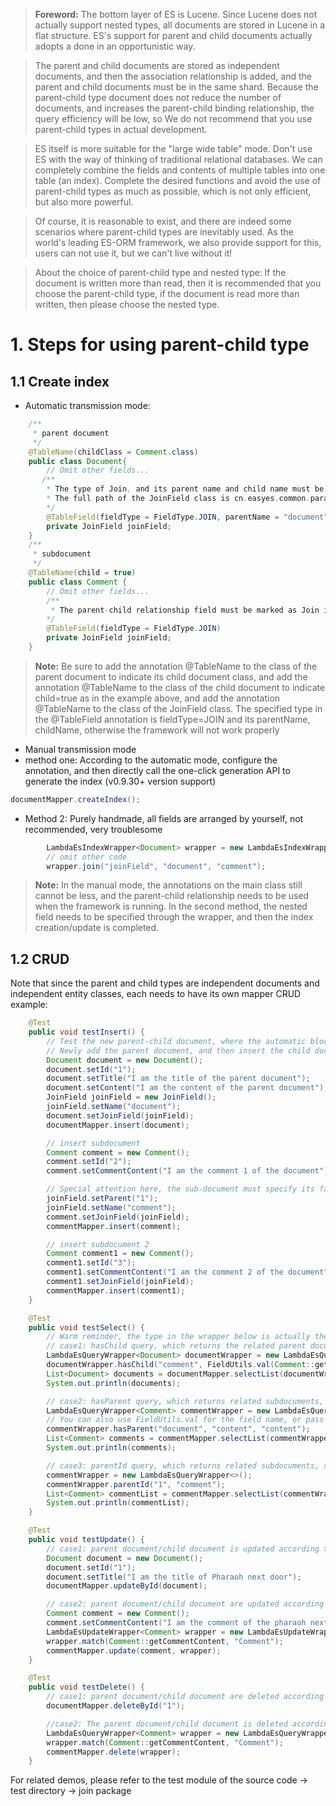 > **Foreword:** The bottom layer of ES is Lucene. Since Lucene does not actually support nested types, all documents are stored in Lucene in a flat structure. ES's support for parent and child documents actually adopts a done in an opportunistic way.

> The parent and child documents are stored as independent documents, and then the association relationship is added, and the parent and child documents must be in the same shard. Because the parent-child type document does not reduce the number of documents, and increases the parent-child binding relationship, the query efficiency will be low, so We do not recommend that you use parent-child types in actual development.

> ES itself is more suitable for the "large wide table" mode. Don't use ES with the way of thinking of traditional relational databases. We can completely combine the fields and contents of multiple tables into one table (an index). Complete the desired functions and avoid the use of parent-child types as much as possible, which is not only efficient, but also more powerful.

> Of course, it is reasonable to exist, and there are indeed some scenarios where parent-child types are inevitably used. As the world's leading ES-ORM framework, we also provide support for this, users can not use it, but we can't live without it!

> About the choice of parent-child type and nested type: If the document is written more than read, then it is recommended that you choose the parent-child type, if the document is read more than written, then please choose the nested type.


# 1. Steps for using parent-child type
## 1.1 Create index

- Automatic transmission mode:
````java
    /**
     * parent document
     */
    @TableName(childClass = Comment.class)
    public class Document{
        // Omit other fields...
       /**
        * The type of Join, and its parent name and child name must be indicated in the entity class of the parent document and child document through annotations. The JoinField class framework here is built-in, and there is no need to repeat the wheel
        * The full path of the JoinField class is cn.easyes.common.params.JoinField. If you have to build your own wheels and support it, you need to specify joinFieldClass=the wheel you built in the @TableField annotation
        */
        @TableField(fieldType = FieldType.JOIN, parentName = "document", childName = "comment")
        private JoinField joinField;
    }
    /**
     * subdocument
     */
    @TableName(child = true)
    public class Comment {
        // Omit other fields...
        /**
         * The parent-child relationship field must be marked as Join in the entity class of the parent document and child document through annotations, and the parent-child relationship in the child document can be omitted
        */
        @TableField(fieldType = FieldType.JOIN)
        private JoinField joinField;
    }
````
> **Note:** Be sure to add the annotation @TableName to the class of the parent document to indicate its child document class, and add the annotation @TableName to the class of the child document to indicate child=true as in the example above, and add the annotation @TableName to the class of the JoinField class. The specified type in the @TableField annotation is fieldType=JOIN and its parentName, childName, otherwise the framework will not work properly

- Manual transmission mode
 - method one:
According to the automatic mode, configure the annotation, and then directly call the one-click generation API to generate the index (v0.9.30+ version support)

````java
documentMapper.createIndex();
````
 - Method 2:
Purely handmade, all fields are arranged by yourself, not recommended, very troublesome
````java
        LambdaEsIndexWrapper<Document> wrapper = new LambdaEsIndexWrapper<>();
        // omit other code
        wrapper.join("joinField", "document", "comment");
````
> **Note:** In the manual mode, the annotations on the main class still cannot be less, and the parent-child relationship needs to be used when the framework is running. In the second method, the nested field needs to be specified through the wrapper, and then the index creation/update is completed.


## 1.2 CRUD
Note that since the parent and child types are independent documents and independent entity classes, each needs to have its own mapper
CRUD example:
````java
    @Test
    public void testInsert() {
        // Test the new parent-child document, where the automatic block mode is turned on, and the parent-child type index has been automatically processed
        // Newly add the parent document, and then insert the child document
        Document document = new Document();
        document.setId("1");
        document.setTitle("I am the title of the parent document");
        document.setContent("I am the content of the parent document");
        JoinField joinField = new JoinField();
        joinField.setName("document");
        document.setJoinField(joinField);
        documentMapper.insert(document);

        // insert subdocument
        Comment comment = new Comment();
        comment.setId("2");
        comment.setCommentContent("I am the comment 1 of the document");

        // Special attention here, the sub-document must specify its father's id, otherwise you can't find the father, don't blame me for not reminding
        joinField.setParent("1");
        joinField.setName("comment");
        comment.setJoinField(joinField);
        commentMapper.insert(comment);

        // insert subdocument 2
        Comment comment1 = new Comment();
        comment1.setId("3");
        comment1.setCommentContent("I am the comment 2 of the document");
        comment1.setJoinField(joinField);
        commentMapper.insert(comment1);
    }

    @Test
    public void testSelect() {
        // Warm reminder, the type in the wrapper below is actually the parentName and childName specified in the JoinField field annotation @TableField, which is consistent with the native syntax
        // case1: hasChild query, which returns the related parent document, so the query uses the parent document entity and its mapper
        LambdaEsQueryWrapper<Document> documentWrapper = new LambdaEsQueryWrapper<>();
        documentWrapper.hasChild("comment", FieldUtils.val(Comment::getCommentContent), "comment");
        List<Document> documents = documentMapper.selectList(documentWrapper);
        System.out.println(documents);

        // case2: hasParent query, which returns related subdocuments, so the query uses subdocument entities and their mappers
        LambdaEsQueryWrapper<Comment> commentWrapper = new LambdaEsQueryWrapper<>();
        // You can also use FieldUtils.val for the field name, or pass in a string directly
        commentWrapper.hasParent("document", "content", "content");
        List<Comment> comments = commentMapper.selectList(commentWrapper);
        System.out.println(comments);

        // case3: parentId query, which returns related subdocuments, similar to case2, so the query uses subdocument entities and their mappers
        commentWrapper = new LambdaEsQueryWrapper<>();
        commentWrapper.parentId("1", "comment");
        List<Comment> commentList = commentMapper.selectList(commentWrapper);
        System.out.println(commentList);
    }

    @Test
    public void testUpdate() {
        // case1: parent document/child document is updated according to their respective id
        Document document = new Document();
        document.setId("1");
        document.setTitle("I am the title of Pharaoh next door");
        documentMapper.updateById(document);

        // case2: parent document/child document are updated according to their respective conditions
        Comment comment = new Comment();
        comment.setCommentContent("I am the comment of the pharaoh next door");
        LambdaEsUpdateWrapper<Comment> wrapper = new LambdaEsUpdateWrapper<>();
        wrapper.match(Comment::getCommentContent, "Comment");
        commentMapper.update(comment, wrapper);
    }

    @Test
    public void testDelete() {
        // case1: parent document/child document are deleted according to their respective ids
        documentMapper.deleteById("1");

        //case2: The parent document/child document is deleted according to their respective conditions
        LambdaEsQueryWrapper<Comment> wrapper = new LambdaEsQueryWrapper<>();
        wrapper.match(Comment::getCommentContent, "Comment");
        commentMapper.delete(wrapper);
    }
````
For related demos, please refer to the test module of the source code -> test directory -> join package